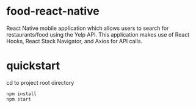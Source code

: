 # food-react-native
React Native mobile application which allows users to search for restaurants/food using the Yelp API. This application makes use of React Hooks, React Stack Navigator, and Axios for API calls.
# quickstart
cd to project root directory
```
npm install
npm start
```
